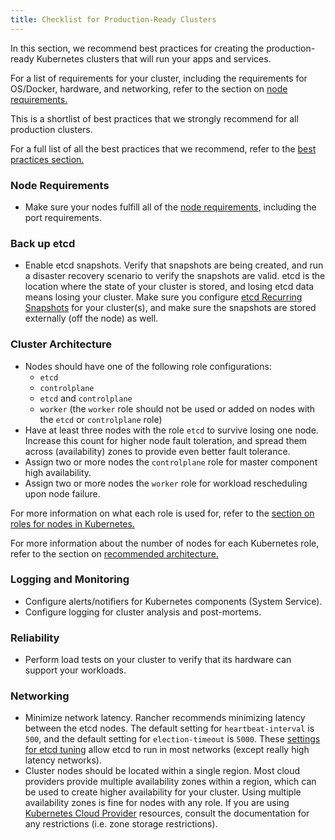 ```yaml
---
title: Checklist for Production-Ready Clusters
---
```


<head>
  <link rel="canonical" href="https://ranchermanager.docs.rancher.com/pages-for-subheaders/checklist-for-production-ready-clusters"/>
</head>

In this section, we recommend best practices for creating the production-ready Kubernetes clusters that will run your apps and services.

For a list of requirements for your cluster, including the requirements for OS/Docker, hardware, and networking, refer to the section on [node requirements.](../how-to-guides/new-user-guides/kubernetes-clusters-in-rancher-setup/node-requirements-for-rancher-managed-clusters.md)

This is a shortlist of best practices that we strongly recommend for all production clusters.

For a full list of all the best practices that we recommend, refer to the [best practices section.](best-practices.md)

### Node Requirements

* Make sure your nodes fulfill all of the [node requirements,](../how-to-guides/new-user-guides/kubernetes-clusters-in-rancher-setup/node-requirements-for-rancher-managed-clusters.md) including the port requirements.

### Back up etcd

* Enable etcd snapshots. Verify that snapshots are being created, and run a disaster recovery scenario to verify the snapshots are valid. etcd is the location where the state of your cluster is stored, and losing etcd data means losing your cluster. Make sure you configure [etcd Recurring Snapshots](../how-to-guides/new-user-guides/backup-restore-and-disaster-recovery/back-up-rancher-launched-kubernetes-clusters.md#option-a-recurring-snapshots) for your cluster(s), and make sure the snapshots are stored externally (off the node) as well.

### Cluster Architecture

* Nodes should have one of the following role configurations:
  * `etcd`
  * `controlplane`
  * `etcd` and `controlplane`
  * `worker` (the `worker` role should not be used or added on nodes with the `etcd` or `controlplane` role)
* Have at least three nodes with the role `etcd` to survive losing one node. Increase this count for higher node fault toleration, and spread them across (availability) zones to provide even better fault tolerance.
* Assign two or more nodes the `controlplane` role for master component high availability.
* Assign two or more nodes the `worker` role for workload rescheduling upon node failure.

For more information on what each role is used for, refer to the [section on roles for nodes in Kubernetes.](../how-to-guides/new-user-guides/kubernetes-clusters-in-rancher-setup/checklist-for-production-ready-clusters/roles-for-nodes-in-kubernetes.md)

For more information about the
number of nodes for each Kubernetes role, refer to the section on [recommended architecture.](../reference-guides/rancher-manager-architecture/architecture-recommendations.md)

### Logging and Monitoring

* Configure alerts/notifiers for Kubernetes components (System Service).
* Configure logging for cluster analysis and post-mortems.

### Reliability

* Perform load tests on your cluster to verify that its hardware can support your workloads.

### Networking

* Minimize network latency. Rancher recommends minimizing latency between the etcd nodes. The default setting for `heartbeat-interval` is `500`, and the default setting for `election-timeout` is `5000`. These [settings for etcd tuning](https://coreos.com/etcd/docs/latest/tuning.html) allow etcd to run in most networks (except really high latency networks).
* Cluster nodes should be located within a single region. Most cloud providers provide multiple availability zones within a region, which can be used to create higher availability for your cluster. Using multiple availability zones is fine for nodes with any role. If you are using [Kubernetes Cloud Provider](./set-up-cloud-providers.md) resources, consult the documentation for any restrictions (i.e. zone storage restrictions).
